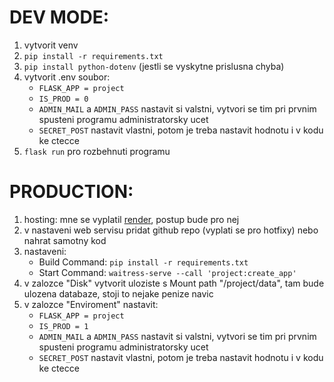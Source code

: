# DEV MODE:
1. vytvorit venv
2. `pip install -r requirements.txt`
3. `pip install python-dotenv` (jestli se vyskytne prislusna chyba)
4. vytvorit .env soubor:
   - `FLASK_APP = project`
   - `IS_PROD = 0`
   - `ADMIN_MAIL` a `ADMIN_PASS` nastavit si valstni, vytvori se tim pri prvnim spusteni programu administratorsky ucet
   - `SECRET_POST` nastavit vlastni, potom je treba nastavit hodnotu i v kodu ke ctecce
6. `flask run` pro rozbehnuti programu

# PRODUCTION:
1. hosting: mne se vyplatil [render](https://render.com/), postup bude pro nej
2. v nastaveni web servisu pridat github repo (vyplati se pro hotfixy) nebo nahrat samotny kod
3. nastaveni:
   - Build Command: `pip install -r requirements.txt`
   - Start Command: `waitress-serve --call 'project:create_app'`
4. v zalozce "Disk" vytvorit uloziste s Mount path "/project/data", tam bude ulozena databaze, stoji to nejake penize navic
5. v zalozce "Enviroment" nastavit:
   - `FLASK_APP = project`
   - `IS_PROD = 1`
   - `ADMIN_MAIL` a `ADMIN_PASS` nastavit si valstni, vytvori se tim pri prvnim spusteni programu administratorsky ucet
   - `SECRET_POST` nastavit vlastni, potom je treba nastavit hodnotu i v kodu ke ctecce
   
